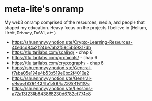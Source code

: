 # meta-lite's onramp
My web3 onramp comprised of the resources, media, and people that shaped my education. Heavy focus on the projects I believe in (Helium, Urbit, Privacy, DeWi, etc.)

* https://shuennnyyy.notion.site/Crypto-Learning-Resources-40edcd84a2f24be7ab2f59c5b59312db
* https://tlu.tarilabs.com/scaling/ - chap 6
* https://tlu.tarilabs.com/protocols/ - chap 6
* https://tlu.tarilabs.com/cryptography - chap 6
* https://shuennnyyy.notion.site/General-f7aba05e194e4b53b519e0bc2f4010e2
* https://shuennnyyy.notion.site/General-d4ebef8364424fe1b884a7208416107c
* https://shuennnyyy.notion.site/Lessons-a72a13f238b843868230d6782cf774c8
